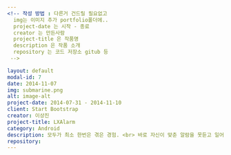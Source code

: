 ```yaml
---
<!-- 작성 방법 : 다른거 건드릴 필요없고
  img는 이미지 추가 portfolio폴더에..
  project-date 는 시작 - 종료
  creator 는 만든사람
  project-title 은 작품명
  description 은 작품 소개
  repository 는 코드 저장소 gitub 등
 -->

layout: default
modal-id: 7
date: 2014-11-07
img: submarine.png
alt: image-alt
project-date: 2014-07-31 - 2014-11-10
client: Start Bootstrap
creator: 이상진
project-title: LXAlarm
category: Android
description: 모두가 최소 한번은 겪은 경험. <br> 바로 자신이 맞춘 알람을 못듣고 일어나지 못한 일. <br> 일어나야 할 시간에 알람이 울리면 일어나야겠죠? <br> 하지만 일어나지 못하는 사람들이 많습니다. <br> 그래서 준비했습니다. <br> 빛으로 끄는 알람.
repository:
---
```

